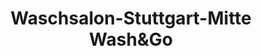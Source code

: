 ---
title: "Waschsalon-Stuttgart-Mitte Wash&Go"
url: /stuttgart/waschsalon-stuttgart-mitte-washundgo/
shop: Wäscherei
---